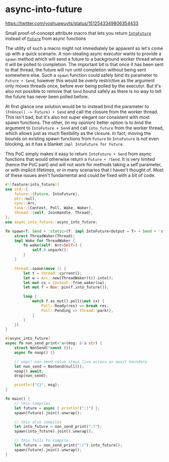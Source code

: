 # async-into-future

https://twitter.com/yoshuawuyts/status/1512543349806354433

Small proof-of-concept attribute macro that lets you return [`IntoFuture`](https://doc.rust-lang.org/std/future/trait.IntoFuture.html) instead of [`Future`](https://doc.rust-lang.org/std/future/trait.Future.html) from async functions

The utility of such a macro might not immediately be apparent so let's come up with a quick scenario. A non-stealing async executor wants to provide a `spawn` method which will send a future to a background worker thread where it will be polled to completion. The important bit is that once it has been sent to that thread, the future will run until completion without being sent somewhere else. Such a `spawn` function could safely bind its parameter to `Future + Send`, however this would be overly restrictive as the argument only moves threads once, before ever being polled by the executor. But it's also not possible to remove that `Send` bound safely as there is no way to tell the future has never been polled before.

At first glance one solution would be to instead bind the parameter to `(FnOnce() -> Future) + Send` and call the closure from the worker thread. This isn't bad, but it's also not super elegant nor consistent with most spawn functions. The other, (in my opinion) better option is to bind the argument to `IntoFuture + Send` and call `into_future` from the worker thread, which allows just as much flexibility as the closure. In fact, moving the bounds on existing spawn functions from `Future` to `IntoFuture` is not even blocking, as it has a blanket `impl IntoFuture for Future`.

This PoC simply makes it easy to return `IntoFuture + Send` from async functions that would otherwise return a `Future + !Send`. It is very limited (hence the PoC part) and will not work for methods taking a self parameter, or with implicit lifetimes, or in many scenarios that I haven't thought of. Most of these issues aren't fundamental and could be fixed with a bit of code.

```rust
#![feature(into_future)]
use std::{
    future::{Future, IntoFuture},
    ptr::null,
    sync::Arc,
    task::{Context, Poll, Wake, Waker},
    thread::{self, JoinHandle, Thread},
};
use async_into_future::async_into_future;

fn spawn<T: Send + 'static>(f: impl IntoFuture<Output = T> + Send + 'static) -> JoinHandle<T> {
    struct ThreadWaker(Thread);
    impl Wake for ThreadWaker {
        fn wake(self: Arc<Self>) {
            self.0.unpark();
        }
    }

    thread::spawn(move || {
        let t = thread::current();
        let w = Arc::new(ThreadWaker(t)).into();
        let mut cx = Context::from_waker(&w);
        let mut f = Box::pin(f.into_future());

        loop {
            match f.as_mut().poll(&mut cx) {
                Poll::Ready(res) => break res,
                Poll::Pending => thread::park(),
            }
        }
    })
}

#[async_into_future]
async fn non_send_print<'a>(msg: &'a str) {
    struct NonSend(*const ());
    async fn noop() {}

    // oops! non-send value stays live across an await boundary
    let non_send = NonSend(null());
    noop().await;
    drop(non_send);

    println!("{}", msg);
}

fn main() {
    // this compiles
    let future = async { println!(":)") };
    spawn(future).join().unwrap();

    // this also compiles
    let into_future = non_send_print(":)");
    spawn(into_future).join().unwrap();

    // this fails to compile
    let future = non_send_print(":(").into_future();
    spawn(future).join().unwrap();
}
```

